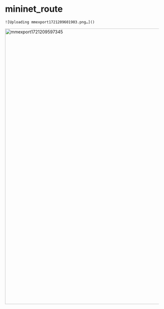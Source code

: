 ﻿# mininet_route
    ![Uploading mmexport1721209601903.png…]()
<img width="899" alt="mmexport1721209597345" src="https://github.com/user-attachments/assets/155e96dd-f4c9-4534-b280-2e51295beb95">

